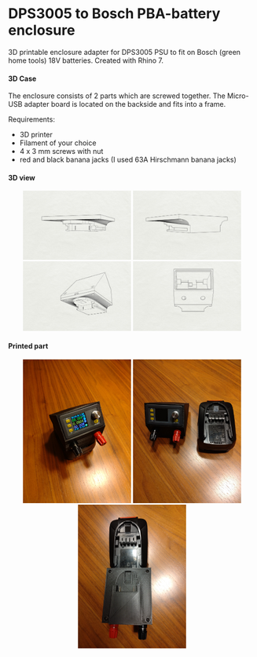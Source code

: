 # DPS3005 to Bosch PBA-battery enclosure
3D printable enclosure adapter for DPS3005 PSU to fit on Bosch (green home tools) 18V batteries.
Created with Rhino 7.

#### 3D Case
The enclosure consists of 2 parts which are screwed together. 
The Micro-USB adapter board is located on the backside and fits into a frame.

Requirements:
* 3D printer 
* Filament of your choice
* 4 x 3 mm screws with nut
* red and black banana jacks (I used 63A Hirschmann banana jacks)

#### 3D view
<p align="center">
<img src="Iso1.jpg" width="220"> 
<img src="Iso2.jpg" width="220"> 
<img src="Iso3.jpg" width="220"> 
<img src="Iso4.jpg" width="220"> 
</p>

#### Printed part
<p align="center">
<img src="IMG_20240529_204240.jpg" width="220"> 
<img src="IMG_20240529_204159.jpg" width="220"> 
<img src="IMG_20240529_204213.jpg" width="220"> 
</p>
